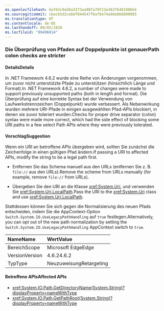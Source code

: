 ```yaml
---
ms.openlocfilehash: 6af63c0a58a3273aa98fa70f22e3637b481806b4
ms.sourcegitcommit: cbacb5d2cebbf044547f6af6e74a9de866800985
ms.translationtype: HT
ms.contentlocale: de-DE
ms.lasthandoff: 09/05/2020
ms.locfileid: "89496814"
---
```

### <a name="path-colon-checks-are-stricter"></a><span data-ttu-id="f411c-101">Die Überprüfung von Pfaden auf Doppelpunkte ist genauer</span><span class="sxs-lookup"><span data-stu-id="f411c-101">Path colon checks are stricter</span></span>

#### <a name="details"></a><span data-ttu-id="f411c-102">Details</span><span class="sxs-lookup"><span data-stu-id="f411c-102">Details</span></span>

<span data-ttu-id="f411c-103">In .NET Framework 4.6.2 wurde eine Reihe von Änderungen vorgenommen, um zuvor nicht unterstützte Pfade zu unterstützen (hinsichtlich Länge und Format).</span><span class="sxs-lookup"><span data-stu-id="f411c-103">In .NET Framework 4.6.2, a number of changes were made to support previously unsupported paths (both in length and format).</span></span> <span data-ttu-id="f411c-104">Die Überprüfung auf eine korrekte Syntax bei der Verwendung von Laufwerkstrennzeichen (Doppelpunkt) wurde verbessert. Als Nebenwirkung wurden mehrere URI-Pfade in einigen ausgewählten Pfad-APIs blockiert, in denen sie zuvor toleriert wurden.</span><span class="sxs-lookup"><span data-stu-id="f411c-104">Checks for proper drive separator (colon) syntax were made more correct, which had the side effect of blocking some URI paths in a few select Path APIs where they were previously tolerated.</span></span>

#### <a name="suggestion"></a><span data-ttu-id="f411c-105">Vorschlag</span><span class="sxs-lookup"><span data-stu-id="f411c-105">Suggestion</span></span>

<span data-ttu-id="f411c-106">Wenn ein URI an betroffene APIs übergeben wird, sollten Sie zunächst die Zeichenfolge in einen gültigen Pfad ändern.</span><span class="sxs-lookup"><span data-stu-id="f411c-106">If passing a URI to affected APIs, modify the string to be a legal path first.</span></span>

- <span data-ttu-id="f411c-107">Entfernen Sie das Schema manuell aus den URLs (entfernen Sie z. B. `file://` aus den URLs).</span><span class="sxs-lookup"><span data-stu-id="f411c-107">Remove the scheme from URLs manually (for example, remove `file://` from URLs).</span></span>

- <span data-ttu-id="f411c-108">Übergeben Sie den URI an die Klasse <xref:System.Uri>, und verwenden Sie <xref:System.Uri.LocalPath>.</span><span class="sxs-lookup"><span data-stu-id="f411c-108">Pass the URI to the <xref:System.Uri> class and use <xref:System.Uri.LocalPath>.</span></span>

<span data-ttu-id="f411c-109">Stattdessen können Sie sich gegen die Normalisierung des neuen Pfads entscheiden, indem Sie die AppContext-Option `Switch.System.IO.UseLegacyPathHandling` auf `true` festlegen.</span><span class="sxs-lookup"><span data-stu-id="f411c-109">Alternatively, you can opt out of the new path normalization by setting the `Switch.System.IO.UseLegacyPathHandling` AppContext switch to `true`.</span></span>

| <span data-ttu-id="f411c-110">Name</span><span class="sxs-lookup"><span data-stu-id="f411c-110">Name</span></span>    | <span data-ttu-id="f411c-111">Wert</span><span class="sxs-lookup"><span data-stu-id="f411c-111">Value</span></span>       |
|:--------|:------------|
| <span data-ttu-id="f411c-112">Bereich</span><span class="sxs-lookup"><span data-stu-id="f411c-112">Scope</span></span>   | <span data-ttu-id="f411c-113">Microsoft Edge</span><span class="sxs-lookup"><span data-stu-id="f411c-113">Edge</span></span>        |
| <span data-ttu-id="f411c-114">Version</span><span class="sxs-lookup"><span data-stu-id="f411c-114">Version</span></span> | <span data-ttu-id="f411c-115">4.6.2</span><span class="sxs-lookup"><span data-stu-id="f411c-115">4.6.2</span></span>       |
| <span data-ttu-id="f411c-116">Typ</span><span class="sxs-lookup"><span data-stu-id="f411c-116">Type</span></span>    | <span data-ttu-id="f411c-117">Neuzuweisung</span><span class="sxs-lookup"><span data-stu-id="f411c-117">Retargeting</span></span> |

#### <a name="affected-apis"></a><span data-ttu-id="f411c-118">Betroffene APIs</span><span class="sxs-lookup"><span data-stu-id="f411c-118">Affected APIs</span></span>

- <xref:System.IO.Path.GetDirectoryName(System.String)?displayProperty=nameWithType>
- <xref:System.IO.Path.GetPathRoot(System.String)?displayProperty=nameWithType>
